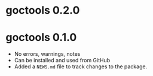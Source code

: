# goctools 0.2.0

# goctools 0.1.0

* No errors, warnings, notes
* Can be installed and used from GitHub
* Added a `NEWS.md` file to track changes to the package.
